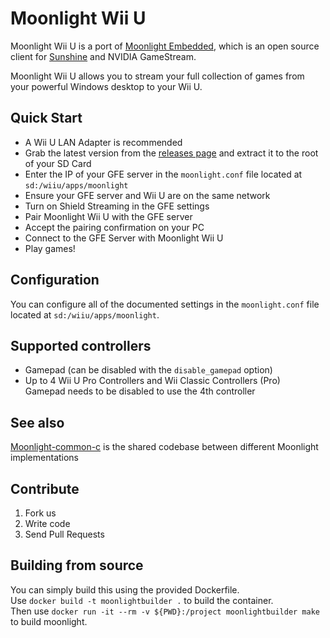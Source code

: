 # Moonlight Wii U

Moonlight Wii U is a port of [Moonlight Embedded](https://github.com/moonlight-stream/moonlight-embedded), which is an open source client for [Sunshine](https://github.com/LizardByte/Sunshine) and NVIDIA GameStream.

Moonlight Wii U allows you to stream your full collection of games from your powerful Windows desktop to your Wii U.

## Quick Start

* A Wii U LAN Adapter is recommended
* Grab the latest version from the [releases page](https://github.com/GaryOderNichts/moonlight-wiiu/releases) and extract it to the root of your SD Card
* Enter the IP of your GFE server in the `moonlight.conf` file located at `sd:/wiiu/apps/moonlight`
* Ensure your GFE server and Wii U are on the same network
* Turn on Shield Streaming in the GFE settings
* Pair Moonlight Wii U with the GFE server
* Accept the pairing confirmation on your PC
* Connect to the GFE Server with Moonlight Wii U
* Play games!

## Configuration

You can configure all of the documented settings in the `moonlight.conf` file located at `sd:/wiiu/apps/moonlight`.

## Supported controllers

* Gamepad (can be disabled with the `disable_gamepad` option)
* Up to 4 Wii U Pro Controllers and Wii Classic Controllers (Pro)  
  Gamepad needs to be disabled to use the 4th controller

## See also

[Moonlight-common-c](https://github.com/moonlight-stream/moonlight-common-c) is the shared codebase between different Moonlight implementations

## Contribute

1. Fork us
2. Write code
3. Send Pull Requests

## Building from source

You can simply build this using the provided Dockerfile.  
Use `docker build -t moonlightbuilder .` to build the container.  
Then use `docker run -it --rm -v ${PWD}:/project moonlightbuilder make` to build moonlight.  
